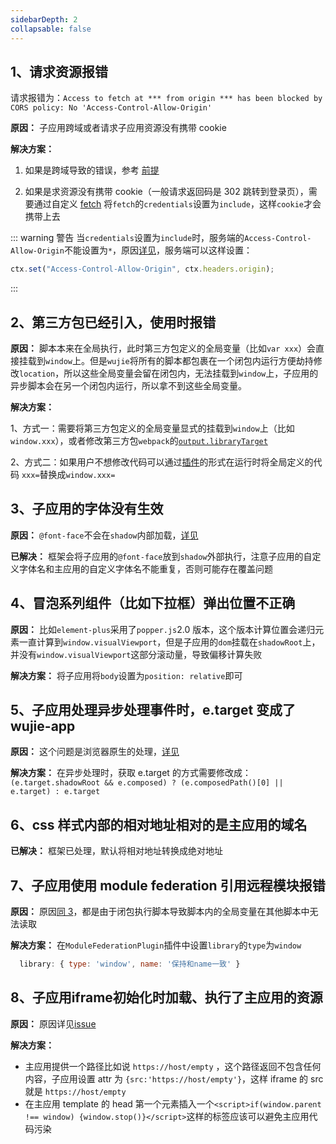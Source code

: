 ```yaml
---
sidebarDepth: 2
collapsable: false
---
```


## 1、请求资源报错

请求报错为：`Access to fetch at *** from origin *** has been blocked by CORS policy: No 'Access-Control-Allow-Origin'`

**原因：** 子应用跨域或者请求子应用资源没有携带 cookie

**解决方案：**

1. 如果是跨域导致的错误，参考 [前提](/guide/start.html#前提)

2. 如果是求资源没有携带 cookie（一般请求返回码是 302 跳转到登录页），需要通过自定义 [fetch](/api/startApp.html#fetch) 将`fetch`的`credentials`设置为`include`，这样`cookie`才会携带上去

::: warning 警告
当`credentials`设置为`include`时，服务端的`Access-Control-Allow-Origin`不能设置为`*`，原因[详见](https://developer.mozilla.org/en-US/docs/Web/HTTP/CORS#credentialed_requests_and_wildcards)，服务端可以这样设置：

```javascript
ctx.set("Access-Control-Allow-Origin", ctx.headers.origin);
```

:::

## 2、第三方包已经引入，使用时报错

**原因：** 脚本本来在全局执行，此时第三方包定义的全局变量（比如`var xxx`）会直接挂载到`window`上。但是`wujie`将所有的脚本都包裹在一个闭包内运行方便劫持修改`location`，所以这些全局变量会留在闭包内，无法挂载到`window`上，子应用的异步脚本会在另一个闭包内运行，所以拿不到这些全局变量。

**解决方案：**

1、方式一：需要将第三方包定义的全局变量显式的挂载到`window`上（比如`window.xxx`），或者修改第三方包`webpack`的[`output.libraryTarget`](https://webpack.docschina.org/configuration/output/#outputlibrarytarget)

2、方式二：如果用户不想修改代码可以通过[插件](/guide/plugin.html#js-loader)的形式在运行时将全局定义的代码 `xxx=`替换成`window.xxx=`

## 3、子应用的字体没有生效

**原因：** `@font-face`不会在`shadow`内部加载，[详见](https://github.com/mdn/interactive-examples/issues/887)

**已解决：** 框架会将子应用的`@font-face`放到`shadow`外部执行，注意子应用的自定义字体名和主应用的自定义字体名不能重复，否则可能存在覆盖问题

## 4、冒泡系列组件（比如下拉框）弹出位置不正确

**原因：** 比如`element-plus`采用了`popper.js`2.0 版本，这个版本计算位置会递归元素一直计算到`window.visualViewport`，但是子应用的`dom`挂载在`shadowRoot`上，并没有`window.visualViewport`这部分滚动量，导致偏移计算失败

**解决方案：** 将子应用将`body`设置为`position: relative`即可

## 5、子应用处理异步处理事件时，e.target 变成了 wujie-app

**原因：** 这个问题是浏览器原生的处理，[详见](https://stackoverflow.com/questions/63607966/event-target-changed-in-settimeout-in-shadow-dom)

**解决方案：** 在异步处理时，获取 e.target 的方式需要修改成：
`(e.target.shadowRoot && e.composed) ? (e.composedPath()[0] || e.target) : e.target`

## 6、css 样式内部的相对地址相对的是主应用的域名

**已解决：** 框架已处理，默认将相对地址转换成绝对地址

## 7、子应用使用 module federation 引用远程模块报错

**原因：** 原因[同 3](#_2、第三方包已经引入-使用时报错)，都是由于闭包执行脚本导致脚本内的全局变量在其他脚本中无法读取

**解决方案：** 在`ModuleFederationPlugin`插件中设置`library`的`type`为`window`

```javascript
  library: { type: 'window', name: '保持和name一致' }
```

## 8、子应用iframe初始化时加载、执行了主应用的资源

**原因：** 原因详见[issue](https://github.com/Tencent/wujie/issues/54)

**解决方案：** 
- 主应用提供一个路径比如说 `https://host/empty` ，这个路径返回不包含任何内容，子应用设置 attr 为 `{src:'https://host/empty'}`，这样 iframe 的 src 就是 `https://host/empty`
- 在主应用 template 的 head 第一个元素插入一个`<script>if(window.parent !== window) {window.stop()}</script>`这样的标签应该可以避免主应用代码污染
